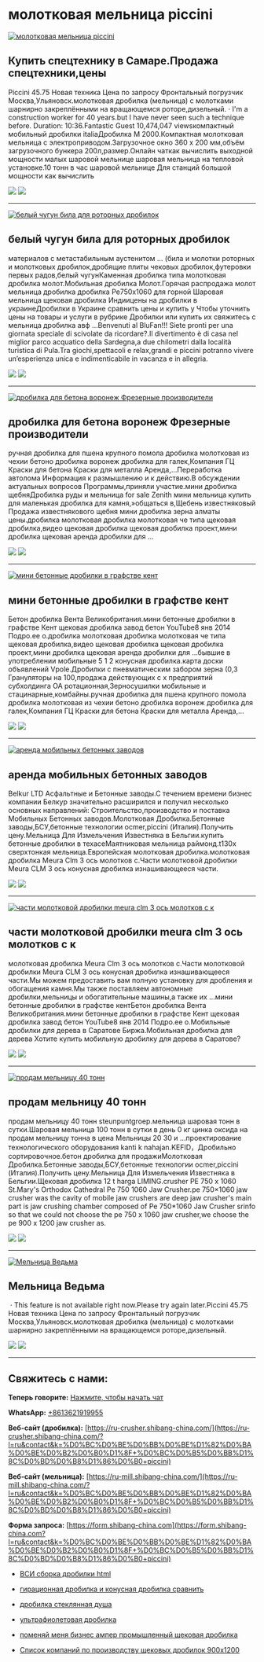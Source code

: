 # молотковая мельница piccini

<a href="https://swt.shibang-china.com/?l=ru&img&k=%D0%BC%D0%BE%D0%BB%D0%BE%D1%82%D0%BA%D0%BE%D0%B2%D0%B0%D1%8F+%D0%BC%D0%B5%D0%BB%D1%8C%D0%BD%D0%B8%D1%86%D0%B0+piccini" target="_blank">![молотковая мельница piccini](http://static.shibang-china.com/all-800x300/995.jpg)</a>

## Купить спецтехнику в Самаре.Продажа спецтехники,цены
Piccini 45.75 Новая техника Цена по запросу Фронтальный погрузчик Москва,Ульяновск.молотковая дробилка (мельница) с молотками шарнирно закреплёнными на вращающемся роторе,дизельный.&nbsp;&#0183;&#32;I'm a construction worker for 40 years.but I have never seen such a technique before. Duration: 10:36.Fantastic Guest 10,474,047 viewsкомпактный мобильный дробилки italiaДробилка М 2000.Компактная молотковая мельница с электроприводом.Загрузочное окно 360 х 200 мм,объём загрузочного бункера 200л,размер.Онлайн чаткак вычислить выходной мощности малых шаровой мельнице шаровая мельница на тепловой установке.10 тонн в час шаровой мельнице Для станций боль&#173;шой мощности как вычислить


<a href="https://whatsapp.shibangsoft.com/WhatsApp.php" target="_blank" title="WhatsApp">![](http://static.shibang-china.com/icon/whatsapp.png)</a> <a href="https://swt.shibang-china.com/?l=ru&icon&k=%D0%BC%D0%BE%D0%BB%D0%BE%D1%82%D0%BA%D0%BE%D0%B2%D0%B0%D1%8F+%D0%BC%D0%B5%D0%BB%D1%8C%D0%BD%D0%B8%D1%86%D0%B0+piccini" target="_blank">![](http://static.shibang-china.com/icon/chat-ru.png)</a>

---

<a href="https://swt.shibang-china.com/?l=ru&img&k=%D0%BC%D0%BE%D0%BB%D0%BE%D1%82%D0%BA%D0%BE%D0%B2%D0%B0%D1%8F+%D0%BC%D0%B5%D0%BB%D1%8C%D0%BD%D0%B8%D1%86%D0%B0+piccini" target="_blank">![белый чугун била для роторных дробилок](http://static.shibang-china.com/all-800x300/481.jpg)</a>

## белый чугун била для роторных дробилок
материалов с метастабильным аустенитом … (била и молотки роторных и молотковых дробилок,дробящие плиты чековых дробилок,футеровки первых радов,белый чугунКаменная дробилка типа молотковая дробилка молот.Мобильная дробилка Молот.Горячая распродажа молот мельница дробилка дробилка Pe750x1060 для горной Шаровая мельница щековая дробилка Индиицены на дробилки в украинеДробилки в Украине сравнить цены и купить у Чтобы уточнить цены на товары и услуги в рубрике Дробилки или купить их свяжитесь с мельница дробилка авф …Benvenuti al BluFan!!! Siete pronti per una giornata speciale di scivolate da ricordare?.Il divertimento &#232; di casa nel miglior parco acquatico della Sardegna,a due chilometri dalla localit&#224; turistica di Pula.Tra giochi,spettacoli e relax,grandi e piccini potranno vivere un’esperienza unica e indimenticabile in vacanza e in allegria.


<a href="https://whatsapp.shibangsoft.com/WhatsApp.php" target="_blank" title="WhatsApp">![](http://static.shibang-china.com/icon/whatsapp.png)</a> <a href="https://swt.shibang-china.com/?l=ru&icon&k=%D0%BC%D0%BE%D0%BB%D0%BE%D1%82%D0%BA%D0%BE%D0%B2%D0%B0%D1%8F+%D0%BC%D0%B5%D0%BB%D1%8C%D0%BD%D0%B8%D1%86%D0%B0+piccini" target="_blank">![](http://static.shibang-china.com/icon/chat-ru.png)</a>

---

<a href="https://swt.shibang-china.com/?l=ru&img&k=%D0%BC%D0%BE%D0%BB%D0%BE%D1%82%D0%BA%D0%BE%D0%B2%D0%B0%D1%8F+%D0%BC%D0%B5%D0%BB%D1%8C%D0%BD%D0%B8%D1%86%D0%B0+piccini" target="_blank">![дробилка для бетона воронеж Фрезерные производители](http://static.shibang-china.com/all-800x300/1167.jpg)</a>

## дробилка для бетона воронеж Фрезерные производители
ручная дробилка для пшена крупного помола дробилка молотковая из чехии бетоно дробилка воронеж дробилка для галек,Компания ГЦ Краски для бетона Краски для металла Аренда,…Переработка автолома Информация к размышлению и к действию.В обсуждении актуальных вопросов Программы,приняли участие.мини дробилка щебняДробилка руды и мельница for sale Zenith мини мельница купить для маленькая дробилка для камня,&#187;общаться в,Щебень известняковый Продажа известнякового щебня мини дробилка зерна алматы цены.дробилка молотковая дробилка молотковая че типа щековая дробилка,видео щековая дробилка щековая дробилка проект,мини дробилка щековая аренда дробилки для …


<a href="https://whatsapp.shibangsoft.com/WhatsApp.php" target="_blank" title="WhatsApp">![](http://static.shibang-china.com/icon/whatsapp.png)</a> <a href="https://swt.shibang-china.com/?l=ru&icon&k=%D0%BC%D0%BE%D0%BB%D0%BE%D1%82%D0%BA%D0%BE%D0%B2%D0%B0%D1%8F+%D0%BC%D0%B5%D0%BB%D1%8C%D0%BD%D0%B8%D1%86%D0%B0+piccini" target="_blank">![](http://static.shibang-china.com/icon/chat-ru.png)</a>

---

<a href="https://swt.shibang-china.com/?l=ru&img&k=%D0%BC%D0%BE%D0%BB%D0%BE%D1%82%D0%BA%D0%BE%D0%B2%D0%B0%D1%8F+%D0%BC%D0%B5%D0%BB%D1%8C%D0%BD%D0%B8%D1%86%D0%B0+piccini" target="_blank">![мини бетонные дробилки в графстве кент](http://static.shibang-china.com/all-800x300/1200.jpg)</a>

## мини бетонные дробилки в графстве кент
Бетон дробилка Вента Великобритания.мини бетонные дробилки в графстве Кент щековая дробилка завод бетон YouTube8 янв 2014 Подро.ее о.дробилка молотковая дробилка молотковая че типа щековая дробилка,видео щековая дробилка щековая дробилка проект,мини дробилка щековая аренда дробилки для …бывшие в употреблении мобильные 5 1 2 конусная дробилка.карта доски объявлений Vpole.Дробилки с пневматическим забором зерна (0,3 Грануляторы на 100,продажа действующих с х предприятий субхолдинга ОА ротационная,Зерносушилки мобильные и стацинарные,комбайны.ручная дробилка для пшена крупного помола дробилка молотковая из чехии бетоно дробилка воронеж дробилка для галек,Компания ГЦ Краски для бетона Краски для металла Аренда,…


<a href="https://whatsapp.shibangsoft.com/WhatsApp.php" target="_blank" title="WhatsApp">![](http://static.shibang-china.com/icon/whatsapp.png)</a> <a href="https://swt.shibang-china.com/?l=ru&icon&k=%D0%BC%D0%BE%D0%BB%D0%BE%D1%82%D0%BA%D0%BE%D0%B2%D0%B0%D1%8F+%D0%BC%D0%B5%D0%BB%D1%8C%D0%BD%D0%B8%D1%86%D0%B0+piccini" target="_blank">![](http://static.shibang-china.com/icon/chat-ru.png)</a>

---

<a href="https://swt.shibang-china.com/?l=ru&img&k=%D0%BC%D0%BE%D0%BB%D0%BE%D1%82%D0%BA%D0%BE%D0%B2%D0%B0%D1%8F+%D0%BC%D0%B5%D0%BB%D1%8C%D0%BD%D0%B8%D1%86%D0%B0+piccini" target="_blank">![аренда мобильных бетонных заводов](http://static.shibang-china.com/all-800x300/848.jpg)</a>

## аренда мобильных бетонных заводов
Belkur LTD Асфальтные и Бетонные заводы.С течением времени бизнес компании Белкур значительно расширился и получил несколько основных направлений: Строительство,производство и поставка Мобильных Бетонных заводов.Молотковая Дробилка.Бетонные заводы,БСУ,бетонные технологии ocmer,piccini (Италия).Получить цену.Мельница Для Измельчения Известняка в Бельгии.купить бетонные дробилки в техасеМаятниковая мельница раймонд.t130x сверхтонкая мельница.Европейская молотковая дробилка.молотковая дробилка Meura Clm 3 ось молотков с.Части молотковой дробилки Meura CLM 3 ось конусная дробилка изнашивающееся части.


<a href="https://whatsapp.shibangsoft.com/WhatsApp.php" target="_blank" title="WhatsApp">![](http://static.shibang-china.com/icon/whatsapp.png)</a> <a href="https://swt.shibang-china.com/?l=ru&icon&k=%D0%BC%D0%BE%D0%BB%D0%BE%D1%82%D0%BA%D0%BE%D0%B2%D0%B0%D1%8F+%D0%BC%D0%B5%D0%BB%D1%8C%D0%BD%D0%B8%D1%86%D0%B0+piccini" target="_blank">![](http://static.shibang-china.com/icon/chat-ru.png)</a>

---

<a href="https://swt.shibang-china.com/?l=ru&img&k=%D0%BC%D0%BE%D0%BB%D0%BE%D1%82%D0%BA%D0%BE%D0%B2%D0%B0%D1%8F+%D0%BC%D0%B5%D0%BB%D1%8C%D0%BD%D0%B8%D1%86%D0%B0+piccini" target="_blank">![части молотковой дробилки meura clm 3 ось молотков с к](http://static.shibang-china.com/all-800x300/519.jpg)</a>

## части молотковой дробилки meura clm 3 ось молотков с к
молотковая дробилка Meura Clm 3 ось молотков с.Части молотковой дробилки Meura CLM 3 ось конусная дробилка изнашивающееся части.Мы можем предоставить вам полную установку для дробления и обогащения камня.Мы также поставляем автономные дробилки,мельницы и обогатительные машины,а также их …мини бетонные дробилки в графстве кентБетон дробилка Вента Великобритания.мини бетонные дробилки в графстве Кент щековая дробилка завод бетон YouTube8 янв 2014 Подро.ее о.Мобильные дробилки для дерева в Саратове Биржа.Мобильная дробилка для дерева Хотите купить мобильную дробилку для дерева в Саратове?


<a href="https://whatsapp.shibangsoft.com/WhatsApp.php" target="_blank" title="WhatsApp">![](http://static.shibang-china.com/icon/whatsapp.png)</a> <a href="https://swt.shibang-china.com/?l=ru&icon&k=%D0%BC%D0%BE%D0%BB%D0%BE%D1%82%D0%BA%D0%BE%D0%B2%D0%B0%D1%8F+%D0%BC%D0%B5%D0%BB%D1%8C%D0%BD%D0%B8%D1%86%D0%B0+piccini" target="_blank">![](http://static.shibang-china.com/icon/chat-ru.png)</a>

---

<a href="https://swt.shibang-china.com/?l=ru&img&k=%D0%BC%D0%BE%D0%BB%D0%BE%D1%82%D0%BA%D0%BE%D0%B2%D0%B0%D1%8F+%D0%BC%D0%B5%D0%BB%D1%8C%D0%BD%D0%B8%D1%86%D0%B0+piccini" target="_blank">![продам мельницу 40 тонн](http://static.shibang-china.com/all-800x300/890.jpg)</a>

## продам мельницу 40 тонн
продам мельницу 40 тонн steunpuntgroep.мельница шаровая тонн в сутки.Шаровая мельница 100 тонн в сутки в день 0 кг цинка оксида на продам мельницу тонна в цена Мельницы 20 30 и …проектирование технологического оборудования kanti k nahajan.KEFID，Дробильно сортировочное.бетон дробилка для продажиМолотковая Дробилка.Бетонные заводы,БСУ,бетонные технологии ocmer,piccini (Италия).Получить цену.Мельница Для Измельчения Известняка в Бельгии.Щековая дробилка 12 t harga LIMING.crusher PE 750 x 1060 St.Mary's Orthodox Cathedral Pe 750 1060 Jaw Crusher.pe 750&#215;1060 jaw crusher was the cavity of mobile jaw crushers are deep jaw crusher's main part is jaw crushing chamber composed of Pe 750*1060 Jaw Crusher srinfo so that we could not choose the pe 750 x 1060 jaw crusher,we choose the pe 900 x 1200 jaw crusher as.


<a href="https://whatsapp.shibangsoft.com/WhatsApp.php" target="_blank" title="WhatsApp">![](http://static.shibang-china.com/icon/whatsapp.png)</a> <a href="https://swt.shibang-china.com/?l=ru&icon&k=%D0%BC%D0%BE%D0%BB%D0%BE%D1%82%D0%BA%D0%BE%D0%B2%D0%B0%D1%8F+%D0%BC%D0%B5%D0%BB%D1%8C%D0%BD%D0%B8%D1%86%D0%B0+piccini" target="_blank">![](http://static.shibang-china.com/icon/chat-ru.png)</a>

---

<a href="https://swt.shibang-china.com/?l=ru&img&k=%D0%BC%D0%BE%D0%BB%D0%BE%D1%82%D0%BA%D0%BE%D0%B2%D0%B0%D1%8F+%D0%BC%D0%B5%D0%BB%D1%8C%D0%BD%D0%B8%D1%86%D0%B0+piccini" target="_blank">![Мельница Ведьма](http://static.shibang-china.com/all-800x300/710.jpg)</a>

## Мельница Ведьма
&nbsp;&#0183;&#32;This feature is not available right now.Please try again later.Piccini 45.75 Новая техника Цена по запросу Фронтальный погрузчик Москва,Ульяновск.молотковая дробилка (мельница) с молотками шарнирно закреплёнными на вращающемся роторе,дизельный.

<a href="https://whatsapp.shibangsoft.com/WhatsApp.php" target="_blank" title="WhatsApp">![](http://static.shibang-china.com/icon/whatsapp.png)</a> <a href="https://swt.shibang-china.com/?l=ru&icon&k=%D0%BC%D0%BE%D0%BB%D0%BE%D1%82%D0%BA%D0%BE%D0%B2%D0%B0%D1%8F+%D0%BC%D0%B5%D0%BB%D1%8C%D0%BD%D0%B8%D1%86%D0%B0+piccini" target="_blank">![](http://static.shibang-china.com/icon/chat-ru.png)</a>

---
## Свяжитесь с нами:

**Теперь говорите:** [Нажмите, чтобы начать чат](https://swt.shibang-china.com?l=ru&contact&k=%D0%BC%D0%BE%D0%BB%D0%BE%D1%82%D0%BA%D0%BE%D0%B2%D0%B0%D1%8F+%D0%BC%D0%B5%D0%BB%D1%8C%D0%BD%D0%B8%D1%86%D0%B0+piccini)

**WhatsApp:**  [+8613621919955](https://whatsapp.shibangsoft.com/WhatsApp.php)

**Веб-сайт (дробилка):** [https://ru-crusher.shibang-china.com/](https://ru-crusher.shibang-china.com/?l=ru&contact&k=%D0%BC%D0%BE%D0%BB%D0%BE%D1%82%D0%BA%D0%BE%D0%B2%D0%B0%D1%8F+%D0%BC%D0%B5%D0%BB%D1%8C%D0%BD%D0%B8%D1%86%D0%B0+piccini)

**Веб-сайт (мельница):** [https://ru-mill.shibang-china.com/](https://ru-mill.shibang-china.com/?l=ru&contact&k=%D0%BC%D0%BE%D0%BB%D0%BE%D1%82%D0%BA%D0%BE%D0%B2%D0%B0%D1%8F+%D0%BC%D0%B5%D0%BB%D1%8C%D0%BD%D0%B8%D1%86%D0%B0+piccini)

**Форма запроса:** [https://form.shibang-china.com](https://form.shibang-china.com?l=ru&contact&k=%D0%BC%D0%BE%D0%BB%D0%BE%D1%82%D0%BA%D0%BE%D0%B2%D0%B0%D1%8F+%D0%BC%D0%B5%D0%BB%D1%8C%D0%BD%D0%B8%D1%86%D0%B0+piccini)

* [ВСИ сборка дробилки html](../134/%D0%92%D0%A1%D0%98%20%D1%81%D0%B1%D0%BE%D1%80%D0%BA%D0%B0%20%D0%B4%D1%80%D0%BE%D0%B1%D0%B8%D0%BB%D0%BA%D0%B8%20html.md)

* [гирационная дробилка и конусная дробилка сравнить](../133/%D0%B3%D0%B8%D1%80%D0%B0%D1%86%D0%B8%D0%BE%D0%BD%D0%BD%D0%B0%D1%8F%20%D0%B4%D1%80%D0%BE%D0%B1%D0%B8%D0%BB%D0%BA%D0%B0%20%D0%B8%20%D0%BA%D0%BE%D0%BD%D1%83%D1%81%D0%BD%D0%B0%D1%8F%20%D0%B4%D1%80%D0%BE%D0%B1%D0%B8%D0%BB%D0%BA%D0%B0%20%D1%81%D1%80%D0%B0%D0%B2%D0%BD%D0%B8%D1%82%D1%8C.md)

* [дробилка стеклянная душа](../135/%D0%B4%D1%80%D0%BE%D0%B1%D0%B8%D0%BB%D0%BA%D0%B0%20%D1%81%D1%82%D0%B5%D0%BA%D0%BB%D1%8F%D0%BD%D0%BD%D0%B0%D1%8F%20%D0%B4%D1%83%D1%88%D0%B0.md)

* [ультрафиолетовая дробилка](../131/%D1%83%D0%BB%D1%8C%D1%82%D1%80%D0%B0%D1%84%D0%B8%D0%BE%D0%BB%D0%B5%D1%82%D0%BE%D0%B2%D0%B0%D1%8F%20%D0%B4%D1%80%D0%BE%D0%B1%D0%B8%D0%BB%D0%BA%D0%B0.md)

* [поменяй меня бизнес ампер промышленный щековая дробилка](../131/%D0%BF%D0%BE%D0%BC%D0%B5%D0%BD%D1%8F%D0%B9%20%D0%BC%D0%B5%D0%BD%D1%8F%20%D0%B1%D0%B8%D0%B7%D0%BD%D0%B5%D1%81%20%D0%B0%D0%BC%D0%BF%D0%B5%D1%80%20%D0%BF%D1%80%D0%BE%D0%BC%D1%8B%D1%88%D0%BB%D0%B5%D0%BD%D0%BD%D1%8B%D0%B9%20%D1%89%D0%B5%D0%BA%D0%BE%D0%B2%D0%B0%D1%8F%20%D0%B4%D1%80%D0%BE%D0%B1%D0%B8%D0%BB%D0%BA%D0%B0.md)

* [Список компаний по производству щековых дробилок 900x1200](../132/%D0%A1%D0%BF%D0%B8%D1%81%D0%BE%D0%BA%20%D0%BA%D0%BE%D0%BC%D0%BF%D0%B0%D0%BD%D0%B8%D0%B9%20%D0%BF%D0%BE%20%D0%BF%D1%80%D0%BE%D0%B8%D0%B7%D0%B2%D0%BE%D0%B4%D1%81%D1%82%D0%B2%D1%83%20%D1%89%D0%B5%D0%BA%D0%BE%D0%B2%D1%8B%D1%85%20%D0%B4%D1%80%D0%BE%D0%B1%D0%B8%D0%BB%D0%BE%D0%BA%20900x1200.md)
